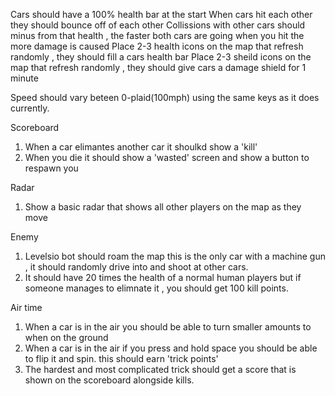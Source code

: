 Cars should have a 100% health bar at the start
When cars hit each other they should bounce off of each other
Collissions with other cars should minus from that health , the faster both cars are going when you hit the more damage is caused
Place 2-3 health icons on the map that refresh randomly , they should fill a cars health bar
Place 2-3 sheild icons on the map that refresh randomly , they should give cars a damage shield for 1 minute

Speed should vary beteen 0-plaid(100mph) using the same keys as it does currently.


Scoreboard
1. When a car elimantes another car it shoulkd show a 'kill'
2. When you die it should show a 'wasted' screen and show a button to respawn you


Radar
1. Show a basic radar that shows all other players on the map as they move

Enemy
1. Levelsio bot should roam the map this is the only car with a machine gun , it should randomly drive into and shoot at other cars.
2. It should have 20 times the health of a normal human players but if someone manages to elimnate it , you should get 100 kill points.

Air time
1. When a car is in the air you should be able to turn smaller amounts to when on the ground
2. When a car is in the air if you press and hold space you should be able to flip it and spin. this should earn 'trick points'
3. The hardest and most complicated trick should get a score that is shown on the scoreboard alongside kills.